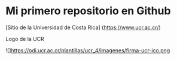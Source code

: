 # Mi primero repositorio en Github

[Sitio de la Universidad de Costa Rica] (https://www.ucr.ac.cr/)

Logo de la UCR

![]https://odi.ucr.ac.cr/plantillas/ucr_4/imagenes/firma-ucr-ico.png
